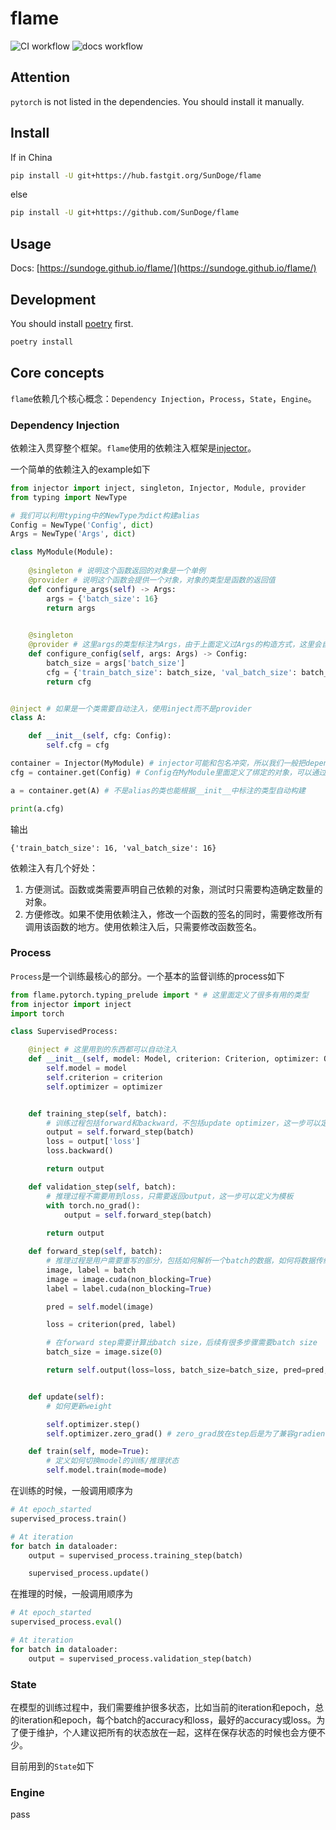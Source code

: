 # flame


![CI workflow](https://github.com/SunDoge/flame/actions/workflows/python-package.yml/badge.svg)
![docs workflow](https://github.com/SunDoge/flame/actions/workflows/sphinx-make-html.yml/badge.svg)

## Attention
`pytorch` is not listed in the dependencies. You should install it manually.

## Install

If in China

```bash
pip install -U git+https://hub.fastgit.org/SunDoge/flame
```

else

```bash
pip install -U git+https://github.com/SunDoge/flame
```

## Usage

Docs: [https://sundoge.github.io/flame/](https://sundoge.github.io/flame/)

## Development

You should install [poetry](https://github.com/python-poetry/poetry) first. 

```bash
poetry install
```

## Core concepts

`flame`依赖几个核心概念：`Dependency Injection`，`Process`，`State`，`Engine`。

### Dependency Injection

依赖注入贯穿整个框架。`flame`使用的依赖注入框架是[injector](https://github.com/alecthomas/injector)。

一个简单的依赖注入的example如下

```python
from injector import inject, singleton, Injector, Module, provider
from typing import NewType

# 我们可以利用typing中的NewType为dict构建alias
Config = NewType('Config', dict)
Args = NewType('Args', dict)

class MyModule(Module):
    
    @singleton # 说明这个函数返回的对象是一个单例
    @provider # 说明这个函数会提供一个对象，对象的类型是函数的返回值
    def configure_args(self) -> Args:
        args = {'batch_size': 16}
        return args

    
    @singleton
    @provider # 这里args的类型标注为Args，由于上面定义过Args的构造方式，这里会自动注入单例args
    def configure_config(self, args: Args) -> Config:
        batch_size = args['batch_size']
        cfg = {'train_batch_size': batch_size, 'val_batch_size': batch_size}
        return cfg


@inject # 如果是一个类需要自动注入，使用inject而不是provider
class A:

    def __init__(self, cfg: Config):
        self.cfg = cfg

container = Injector(MyModule) # injector可能和包名冲突，所以我们一般把dependency injector叫成container
cfg = container.get(Config) # Config在MyModule里面定义了绑定的对象，可以通过get方法得到

a = container.get(A) # 不是alias的类也能根据__init__中标注的类型自动构建

print(a.cfg)
```

输出
```text
{'train_batch_size': 16, 'val_batch_size': 16}
```

依赖注入有几个好处：

1. 方便测试。函数或类需要声明自己依赖的对象，测试时只需要构造确定数量的对象。
2. 方便修改。如果不使用依赖注入，修改一个函数的签名的同时，需要修改所有调用该函数的地方。使用依赖注入后，只需要修改函数签名。

### Process

`Process`是一个训练最核心的部分。一个基本的监督训练的process如下

```python
from flame.pytorch.typing_prelude import * # 这里面定义了很多有用的类型
from injector import inject
import torch

class SupervisedProcess:

    @inject # 这里用到的东西都可以自动注入
    def __init__(self, model: Model, criterion: Criterion, optimizer: Optimizer):
        self.model = model
        self.criterion = criterion
        self.optimizer = optimizer


    def training_step(self, batch):
        # 训练过程包括forward和backward，不包括update optimizer，这一步可以定义为模板
        output = self.forward_step(batch)
        loss = output['loss']
        loss.backward()

        return output

    def validation_step(self, batch):
        # 推理过程不需要用到loss，只需要返回output，这一步可以定义为模板
        with torch.no_grad():
            output = self.forward_step(batch)
        
        return output

    def forward_step(self, batch):
        # 推理过程是用户需要重写的部分，包括如何解析一个batch的数据，如何将数据传给模型，如何计算loss并返回，output包括哪些内容
        image, label = batch
        image = image.cuda(non_blocking=True)
        label = label.cuda(non_blocking=True)

        pred = self.model(image)

        loss = criterion(pred, label)

        # 在forward step需要计算出batch size，后续有很多步骤需要batch size
        batch_size = image.size(0)

        return self.output(loss=loss, batch_size=batch_size, pred=pred, label=label)


    def update(self):
        # 如何更新weight

        self.optimizer.step()
        self.optimizer.zero_grad() # zero_grad放在step后是为了兼容gradient accumulation

    def train(self, mode=True):
        # 定义如何切换model的训练/推理状态
        self.model.train(mode=mode)
```

在训练的时候，一般调用顺序为

```python
# At epoch_started
supervised_process.train()

# At iteration
for batch in dataloader:
    output = supervised_process.training_step(batch)

    supervised_process.update()

```

在推理的时候，一般调用顺序为

```python
# At epoch_started
supervised_process.eval()

# At iteration
for batch in dataloader:
    output = supervised_process.validation_step(batch)
```

### State

在模型的训练过程中，我们需要维护很多状态，比如当前的iteration和epoch，总的iteration和epoch，每个batch的accuracy和loss，最好的accuracy或loss。为了便于维护，个人建议把所有的状态放在一起，这样在保存状态的时候也会方便不少。

目前用到的`State`如下

### Engine

pass
